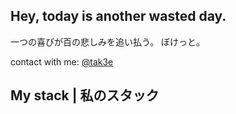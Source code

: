 ## Hey, today is another wasted day.

一つの喜びが百の悲しみを追い払う。 ぼけっと。

contact with me: <a href="https://t.me/tak3e">@tak3e</a>

## My stack | 私のスタック


